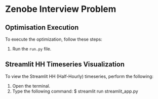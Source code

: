 # Zenobe Interview Problem

## Optimisation Execution

To execute the optimization, follow these steps:

1. Run the `run.py` file.

## Streamlit HH Timeseries Visualization

To view the Streamlit HH (Half-Hourly) timeseries, perform the following:

1. Open the terminal.
2. Type the following command:
  $ streamlit run streamlit_app.py


